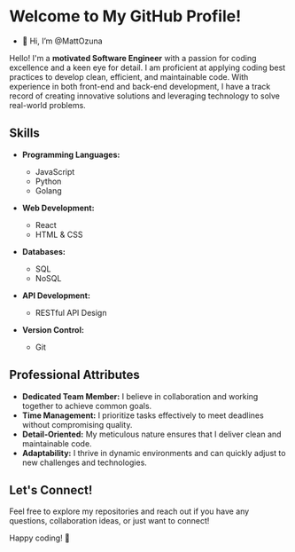 # Welcome to My GitHub Profile!
- 👋 Hi, I’m @MattOzuna

Hello! I'm a **motivated Software Engineer** with a passion for coding excellence and a keen eye for detail. I am proficient at applying coding best practices to develop clean, efficient, and maintainable code. With experience in both front-end and back-end development, I have a track record of creating innovative solutions and leveraging technology to solve real-world problems.

## Skills

- **Programming Languages:**
  - JavaScript
  - Python
  - Golang

- **Web Development:**
  - React
  - HTML & CSS

- **Databases:**
  - SQL
  - NoSQL

- **API Development:**
  - RESTful API Design

- **Version Control:**
  - Git

## Professional Attributes

- **Dedicated Team Member:** I believe in collaboration and working together to achieve common goals.
- **Time Management:** I prioritize tasks effectively to meet deadlines without compromising quality.
- **Detail-Oriented:** My meticulous nature ensures that I deliver clean and maintainable code.
- **Adaptability:** I thrive in dynamic environments and can quickly adjust to new challenges and technologies.

## Let's Connect!

Feel free to explore my repositories and reach out if you have any questions, collaboration ideas, or just want to connect!

Happy coding! 🚀
